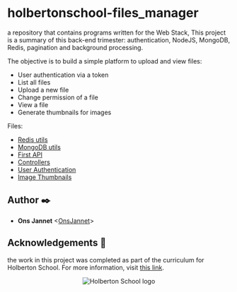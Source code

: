 # holbertonschool-files_manager

a repository that contains programs written for the Web Stack, This project is a summary of this back-end trimester: authentication, NodeJS, MongoDB, Redis, pagination and background processing. 

The objective is to build a simple platform to upload and view files:

* User authentication via a token
* List all files
* Upload a new file
* Change permission of a file
* View a file
* Generate thumbnails for images


Files:

* [Redis utils](./utils/redis.js)
* [MongoDB utils](./utils/db.js)
* [First API](./server.js)
* [Controllers](./controllers/AppController.js)
* [User Authentication](./controllers/AuthController.js)
* [Image Thumbnails](./worker.js)

## Author :black_nib:

* **Ons Jannet** <[OnsJannet](https://github.com/OnsJannet)>

## Acknowledgements :pray:

the work in this project was completed as part of the curriculum for
Holberton School. For more information, visit
[this link](https://www.holbertonschool.com/).

<p align="center">
  <img src="http://www.holbertonschool.com/holberton-logo.png"
       alt="Holberton School logo"
  >
</p>
